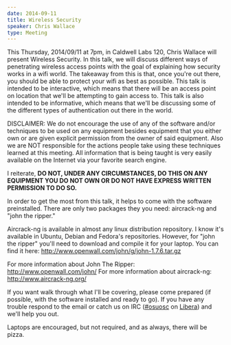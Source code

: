 ```yaml
---
date: 2014-09-11
title: Wireless Security
speaker: Chris Wallace
type: Meeting
---
```

This Thursday, 2014/09/11 at 7pm, in Caldwell Labs 120, Chris Wallace will present Wireless Security. In this talk, we will discuss different ways of penetrating wireless access points with the goal of explaining how security works in a wifi world. The takeaway from this is that, once you're out there, you should be able to protect your wifi as best as possible. This talk is intended to be interactive, which means that there will be an access point on location that we'll be attempting to gain access to. This talk is also intended to be informative, which means that we'll be discussing some of the different types of authentication out there in the world.

DISCLAIMER: We do not encourage the use of any of the software and/or techniques to be used on any equipment besides equipment that you either own or are given explicit permission from the owner of said equipment. Also we are NOT responsible for the actions people take using these techniques learned at this meeting. All information that is being taught is very easily available on the Internet via your favorite search engine.

I reiterate, <b>DO NOT, UNDER ANY CIRCUMSTANCES, DO THIS ON ANY EQUIPMENT YOU DO NOT OWN OR DO NOT HAVE EXPRESS WRITTEN PERMISSION TO DO SO.</b>

In order to get the most from this talk, it helps to come with the software preinstalled. There are only two packages they you need: aircrack-ng and "john the ripper."

Aircrack-ng is available in almost any linux distribution repository. I know it's available in Ubuntu, Debian and Fedora's repositories. However, for "john the ripper" you'll need to download and compile it for your laptop. You can find it here: http://www.openwall.com/john/g/john-1.7.6.tar.gz

For more information about John The Ripper: http://www.openwall.com/john/
For more information about aircrack-ng: http://www.aircrack-ng.org/

If you want walk through what I'll be covering, please come prepared (if possible, with the software installed and ready to go). If you have any trouble respond to the email or catch us on IRC ([#osuosc](irc://irc.libera.chat/osuosc) on [Libera](https://libera.chat/)) and we'll help you out.

Laptops are encouraged, but not required, and as always, there will be pizza.
